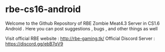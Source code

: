 # rbe-cs16-android
Welcome to the Github Repository of RBE Zombie Meat4.3 Server in CS1.6 Android . 
Here you can post suggestions , bugs , and other things as well

Visit official RBE website : http://rbe-gaming.tk/
Official Discord Server : https://discord.gg/ebB7qV9
